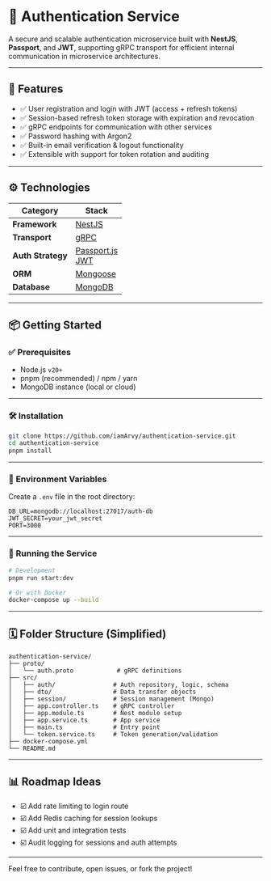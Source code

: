 # 🔐 Authentication Service

A secure and scalable authentication microservice built with **NestJS**, **Passport**, and **JWT**, supporting gRPC transport for efficient internal communication in microservice architectures.

---

## 🚀 Features

* ✅ User registration and login with JWT (access + refresh tokens)
* ✅ Session-based refresh token storage with expiration and revocation
* ✅ gRPC endpoints for communication with other services
* ✅ Password hashing with Argon2
* ✅ Built-in email verification & logout functionality
* ✅ Extensible with support for token rotation and auditing

---

## ⚙️ Technologies

| Category          | Stack                                                                |
| ----------------- | -------------------------------------------------------------------- |
| **Framework**     | [NestJS](https://nestjs.com/)                                        |
| **Transport**     | [gRPC](https://grpc.io/)                                             |
| **Auth Strategy** | [Passport.js](https://www.passportjs.org/)<br>[JWT](https://jwt.io/) |
| **ORM**           | [Mongoose](https://mongoosejs.com/)                                  |
| **Database**      | [MongoDB](https://mongodb.com/)                                      |

---

## 📦 Getting Started

### ✅ Prerequisites

* Node.js `v20+`
* pnpm (recommended) / npm / yarn
* MongoDB instance (local or cloud)

---

### 🛠 Installation

```bash
git clone https://github.com/iamArvy/authentication-service.git
cd authentication-service
pnpm install
```

---

### 🔐 Environment Variables

Create a `.env` file in the root directory:

```env
DB_URL=mongodb://localhost:27017/auth-db
JWT_SECRET=your_jwt_secret
PORT=3000
```

---

### 🚧 Running the Service

```bash
# Development
pnpm run start:dev

# Or with Docker
docker-compose up --build
```

---

## 🗓️ Folder Structure (Simplified)

```
authentication-service/
├── proto/
│   └── auth.proto            # gRPC definitions
├── src/
│   ├── auth/                # Auth repository, logic, schema
│   ├── dto/                 # Data transfer objects
│   ├── session/             # Session management (Mongo)
│   ├── app.controller.ts    # gRPC controller
│   ├── app.module.ts        # Nest module setup
│   ├── app.service.ts       # App service
│   ├── main.ts              # Entry point
│   └── token.service.ts     # Token generation/validation
├── docker-compose.yml
└── README.md
```

---

## 📊 Roadmap Ideas

* ☑️ Add rate limiting to login route 
* ☑️ Add Redis caching for session lookups
* ☑️ Add unit and integration tests
* ☑️ Audit logging for sessions and auth attempts

---

Feel free to contribute, open issues, or fork the project!
